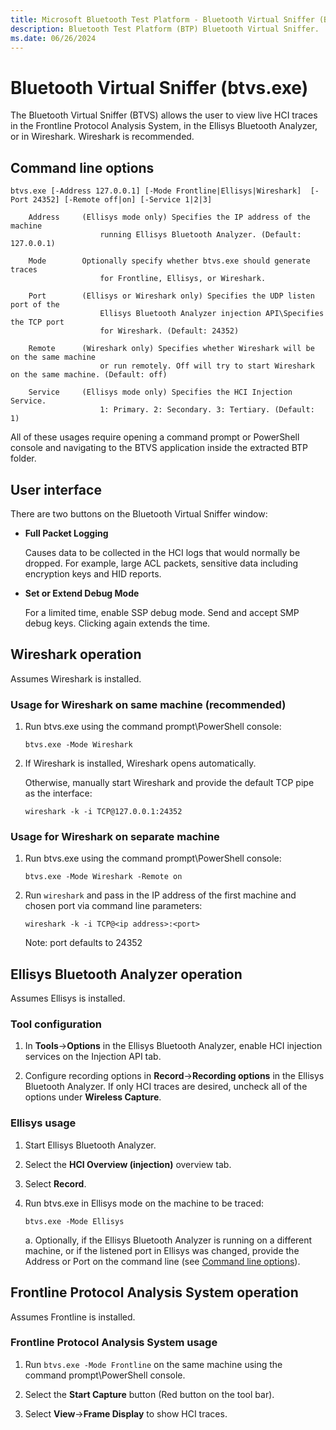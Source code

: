 ```yaml
---
title: Microsoft Bluetooth Test Platform - Bluetooth Virtual Sniffer (BTVS)
description: Bluetooth Test Platform (BTP) Bluetooth Virtual Sniffer.
ms.date: 06/26/2024
---
```


# Bluetooth Virtual Sniffer (btvs.exe)

The Bluetooth Virtual Sniffer (BTVS) allows the user to view live HCI traces in the Frontline Protocol Analysis System, in the Ellisys Bluetooth Analyzer, or in Wireshark. Wireshark is recommended.

## Command line options

```console
btvs.exe [-Address 127.0.0.1] [-Mode Frontline|Ellisys|Wireshark]  [-Port 24352] [-Remote off|on] [-Service 1|2|3]

    Address     (Ellisys mode only) Specifies the IP address of the machine
                    running Ellisys Bluetooth Analyzer. (Default: 127.0.0.1)

    Mode        Optionally specify whether btvs.exe should generate traces
                    for Frontline, Ellisys, or Wireshark.

    Port        (Ellisys or Wireshark only) Specifies the UDP listen port of the
                    Ellisys Bluetooth Analyzer injection API\Specifies the TCP port
                    for Wireshark. (Default: 24352)

    Remote      (Wireshark only) Specifies whether Wireshark will be on the same machine
                    or run remotely. Off will try to start Wireshark on the same machine. (Default: off)

    Service     (Ellisys mode only) Specifies the HCI Injection Service.
                    1: Primary. 2: Secondary. 3: Tertiary. (Default: 1)
```

All of these usages require opening a command prompt or PowerShell console and navigating to the BTVS application inside the extracted BTP folder.

## User interface

There are two buttons on the Bluetooth Virtual Sniffer window:

- **Full Packet Logging**

    Causes data to be collected in the HCI logs that would normally be dropped. For example, large ACL packets, sensitive data including encryption keys and HID reports.

- **Set or Extend Debug Mode**

    For a limited time, enable SSP debug mode. Send and accept SMP debug keys. Clicking again extends the time.

## Wireshark operation

Assumes Wireshark is installed.

### Usage for Wireshark on same machine (recommended)

1. Run btvs.exe using the command prompt\PowerShell console:

    `btvs.exe -Mode Wireshark`

1. If Wireshark is installed, Wireshark opens automatically.

    Otherwise, manually start Wireshark and provide the default TCP pipe as the interface:

    `wireshark -k -i TCP@127.0.0.1:24352`

### Usage for Wireshark on separate machine

1. Run btvs.exe using the command prompt\PowerShell console:

    `btvs.exe -Mode Wireshark -Remote on`

1. Run `wireshark` and pass in the IP address of the first machine and chosen port via command line parameters:

    `wireshark -k -i TCP@<ip address>:<port>`

    Note: port defaults to 24352

## Ellisys Bluetooth Analyzer operation

Assumes Ellisys is installed.

### Tool configuration

1. In **Tools**->**Options** in the Ellisys Bluetooth Analyzer, enable HCI injection services on the Injection API tab.

1. Configure recording options in **Record**->**Recording options** in the Ellisys Bluetooth Analyzer. If only HCI traces are desired, uncheck all of the options under **Wireless Capture**.

### Ellisys usage

1. Start Ellisys Bluetooth Analyzer.

1. Select the **HCI Overview (injection)** overview tab.

1. Select **Record**.

1. Run btvs.exe in Ellisys mode on the machine to be traced:

    `btvs.exe -Mode Ellisys`

    a. Optionally, if the Ellisys Bluetooth Analyzer is running on a different machine, or if the listened port in Ellisys was changed, provide the Address or Port on the command line (see [Command line options](#command-line-options)).

## Frontline Protocol Analysis System operation

Assumes Frontline is installed.

### Frontline Protocol Analysis System usage

1. Run `btvs.exe -Mode Frontline` on the same machine using the command prompt\PowerShell console.

1. Select the **Start Capture** button (Red button on the tool bar).

1. Select **View**->**Frame Display** to show HCI traces.
